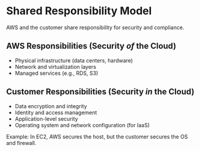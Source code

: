 # Shared Responsibility Model

AWS and the customer share responsibility for security and compliance.

## AWS Responsibilities (Security *of* the Cloud)
- Physical infrastructure (data centers, hardware)
- Network and virtualization layers
- Managed services (e.g., RDS, S3)

## Customer Responsibilities (Security *in* the Cloud)
- Data encryption and integrity
- Identity and access management
- Application-level security
- Operating system and network configuration (for IaaS)


Example: In EC2, AWS secures the host, but the customer secures the OS and firewall.